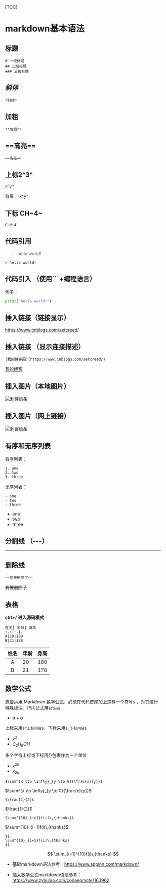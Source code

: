 [TOC]
# markdown基本语法

## 标题

```
# 一级标题
## 二级标题
### 三级标题
```

## *斜体*

```
*斜体*
```



## **加粗**

```
**加粗**
```

## ==高亮==

```
==高亮==
```

## 上标2^3^

```
x^y^
```

效果： x^y^

## 下标 CH~4~

```
C~H~4
```

## 代码引用  

> hello world!



```
> hello world!
```

## 代码引入  （使用```+编程语言）

例子：

```python
print("hello world!")
```

## 插入链接（链接显示）

<https://www.cnblogs.com/setcreed/>

## 插入链接 （显示连接描述）

```
[我的博客园](https://www.cnblogs.com/setcreed/)
```



[我的博客](https://www.cnblogs.com/setcreed/)



## 插入图片（本地图片）

![刺客信条](1.jpg)

## 插入图片（网上链接）

![刺客信条](https://timgsa.baidu.com/timg?image&quality=80&size=b9999_10000&sec=1566388638499&di=1b2eb35bae8a40c922d4e3e60c85f056&imgtype=0&src=http%3A%2F%2Fgss0.baidu.com%2F-Po3dSag_xI4khGko9WTAnF6hhy%2Fzhidao%2Fpic%2Fitem%2F7dd98d1001e93901aa3a556d7fec54e736d196ad.jpg)

## 有序和无序列表

有序列表：

```
1. one
2. two
3. three
```

无序列表：

```
- one
- two
- three
```



- one
- two
- three

## 分割线 （---）

---

## 删除线

```
~~我被删除了~~
```

~~我被删除了~~



## 表格

**ctrl+/    进入源码模式**



```
姓名| 年龄| 身高
:-:|:-|-:
A|20|180
B|21|178
```



姓名| 年龄| 身高
:-:|:-|-:
A|20|180
B|21|178

## 数学公式

想要运用 Markdown 数学公式，必须在代码首尾加上这样一个符号`$` ，对其进行特殊标注。行内公式用`$代码$`

- $a+b$

上标采用`$^上标内容$`，下标采用`$_下标内容$`

- $x^2$
- $C_2H_5OH$

多个字符上标或下标用{}包裹作为一个单位

- $x^{2n}$
- $x_{2n}$

```
$\sum^{x \to \infty}_{y \to 0}{\frac{x}{y}}$
```

$\sum^{x \to \infty}_{y \to 0}{\frac{x}{y}}$

```
$\frac{1}{2}$
```

$\frac{1}{2}$

```
$\sum^{10}_{i=1}f(i)\,{thanks}$
```



$\sum^{10}_{i=1}f(i)\,{thanks}$

```
$$
\sum^{10}_{i=1}f(i)\,{thanks}
$$
```


$$
\sum_{i=1}^{10}f(i)\,{thanks}
$$

- 基础markdown语法参考：<https://www.appinn.com/markdown/>

- 插入数学公式markdown语法参考：https://www.zybuluo.com/codeep/note/163962